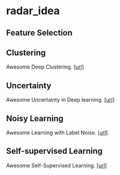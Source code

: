 # radar_idea
## Feature Selection

## Clustering
Awesome Deep Clustering. [[url]](https://github.com/zhoushengisnoob/DeepClustering)

## Uncertainty
Awesome Uncertainty in Deep learning. [[url]](https://github.com/ENSTA-U2IS/awesome-uncertainty-deeplearning)

## Noisy Learning
Awesome Learning with Label Noise. [[url]](https://github.com/subeeshvasu/Awesome-Learning-with-Label-Noise)

## Self-supervised Learning
Awesome Self-Supervised Learning. [[url]](https://github.com/jason718/awesome-self-supervised-learning)
